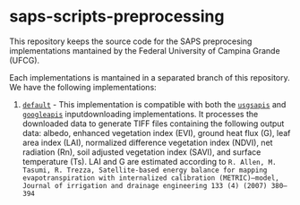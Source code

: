 # saps-scripts-preprocessing

This repository keeps the source code for the SAPS preprocesing implementations mantained by the Federal University of Campina Grande (UFCG).

Each implementations is mantained in a separated branch of this repository. We have the following implementations:

1. [`default`](https://github.com/ufcg-lsd/saps-scripts-preprocessing/tree/default) - This implementation is compatible with both the [`usgsapis`](https://github.com/ufcg-lsd/saps-scripts-inputdownload/tree/googleapis) and [`googleapis`](https://github.com/ufcg-lsd/saps-scripts-inputdownload/tree/googleapis) inputdownloading implementations. It processes the downloaded data to generate TIFF files containing the following output data: albedo, enhanced vegetation index (EVI), ground heat flux (G), leaf area index (LAI), normalized difference vegetation index (NDVI), net radiation (Rn), soil adjusted vegetation index (SAVI), and surface temperature (Ts). LAI and G are estimated according to `R. Allen, M. Tasumi, R. Trezza, Satellite-based energy balance for mapping evapotranspiration with internalized calibration (METRIC)–model, Journal of irrigation and drainage engineering 133 (4) (2007) 380–394`
